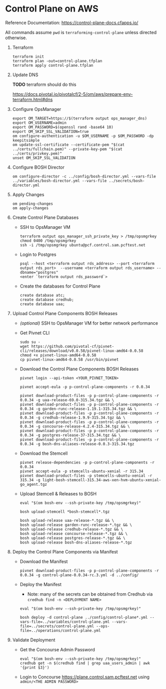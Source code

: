 #   Control Plane on AWS

Reference Documentation: https://control-plane-docs.cfapps.io/

All commands assume `pwd` is `terraforming-control-plane` unless directed otherwise.

1.  Terraform

    ```
    terraform init
    terraform plan -out=control-plane.tfplan
    terraform apply control-plane.tfplan
    ```

1.  Update DNS

    **TODO** terraform should do this

    https://docs.pivotal.io/pivotalcf/2-5/om/aws/prepare-env-terraform.html#dns

1.  Configure OpsManager

    ```
    export OM_TARGET=https://$(terraform output ops_manager_dns)
    export OM_USERNAME=admin
    export OM_PASSWORD=$(openssl rand -base64 10)
    export OM_SKIP_SSL_VALIDATION=true
    om configure-authentication -u $OM_USERNAME -p $OM_PASSWORD -dp keepitsimple
    om update-ssl-certificate --certificate-pem "$(cat ../certs/fullchain.pem)" --private-key-pem "$(cat ../certs/privkey.pem)"
    unset OM_SKIP_SSL_VALIDATION
    ```

1.  Configure BOSH Director

    ```
    om configure-director -c ../config/bosh-director.yml --vars-file ../variables/bosh-director.yml --vars-file ../secrets/bosh-director.yml
    ```

1.  Apply Changes

    ```
    om pending-changes
    om apply-changes
    ```

1.  Create Control Plane Databases

    *   SSH to OpsManager VM
        ```
        terraform output ops_manager_ssh_private_key > /tmp/opsmgrkey
        chmod 0400 /tmp/opsmgrkey
        ssh -i /tmp/opsmgrkey ubuntu@pcf.control.sam.pcftest.net
        ```

    *   Login to Postgres
        ```
        psql --host <terraform output rds_address> --port <terraform output rds_port>  --username <terraform output rds_username> --dbname="postgres"
        <enter `terraform output rds_password`>
        ```

    *   Create the databases for Control Plane
        ```
        create database atc;
        create database credhub;
        create database uaa;
        ```

1.  Upload Control Plane Components BOSH Releases

    *   _(optional)_ SSH to OpsManager VM for better network performance

    *   Get Pivnet CLI
        ```
        sudo su -
        wget https://github.com/pivotal-cf/pivnet-cli/releases/download/v0.0.58/pivnet-linux-amd64-0.0.58
        chmod +x pivnet-linux-amd64-0.0.58
        cp pivnet-linux-amd64-0.0.58 /usr/bin/pivnet
        ```

    *   Download the Control Plane Components BOSH Releases
        ```
        pivnet login --api-token <YOUR_PIVNET_TOKEN>

        pivnet accept-eula -p p-control-plane-components -r 0.0.34

        pivnet download-product-files -p p-control-plane-components -r 0.0.34 -g uaa-release-69.0-315.34.tgz && \
        pivnet download-product-files -p p-control-plane-components -r 0.0.34 -g garden-runc-release-1.19.1-315.34.tgz && \
        pivnet download-product-files -p p-control-plane-components -r 0.0.34 -g credhub-release-1.9.9-315.34.tgz && \
        pivnet download-product-files -p p-control-plane-components -r 0.0.34 -g concourse-release-4.2.4-315.34.tgz && \
        pivnet download-product-files -p p-control-plane-components -r 0.0.34 -g postgres-release-37-315.34.tgz && \
        pivnet download-product-files -p p-control-plane-components -r 0.0.34 -g bosh-dns-aliases-release-0.0.3-315.34.tgz
        ```

    *   Download the Stemcell
        ```
        pivnet release-dependencies -p p-control-plane-components -r 0.0.34
        pivnet accept-eula -p stemcells-ubuntu-xenial -r 315.34
        pivnet download-product-files -p stemcells-ubuntu-xenial -r 315.34 -g light-bosh-stemcell-315.34-aws-xen-hvm-ubuntu-xenial-go_agent.tgz
        ```

    *   Upload Stemcell & Releases to BOSH

        ```
        eval "$(om bosh-env --ssh-private-key /tmp/opsmgrkey)"

        bosh upload-stemcell *bosh-stemcell*.tgz

        bosh upload-release uaa-release-*.tgz && \
        bosh upload-release garden-runc-release-*.tgz && \
        bosh upload-release credhub-release-*.tgz && \
        bosh upload-release concourse-release-*.tgz && \
        bosh upload-release postgres-release-*.tgz && \
        bosh upload-release bosh-dns-aliases-release-*.tgz
        ```

1.  Deploy the Control Plane Components via Manifest

    *   Download the Manifest
        ```
        pivnet download-product-files -p p-control-plane-components -r 0.0.34 -g control-plane-0.0.34-rc.3.yml -d ../config/
        ```

    *   Deploy the Manifest
        * Note: many of the secrets can be obtained from Credhub via `credhub find -n <DEPLOYMENT NAME>`

        ```
        eval "$(om bosh-env --ssh-private-key /tmp/opsmgrkey)"

        bosh deploy -d control-plane ../config/control-plane*.yml --vars-file=../variables/control-plane.yml --vars-file=../secrets/control-plane.yml --ops-file=../operations/control-plane.yml
        ```

1.  Validate Deployment

    *   Get the Concourse Admin Password
        ```
        eval "$(om bosh-env --ssh-private-key /tmp/opsmgrkey)"
        credhub get -n $(credhub find | grep uaa_users_admin | awk '{print $3}')
        ```

    *   Login to Concourse https://plane.control.sam.pcftest.net using `admin/<THE ADMIN PASSWORD>`